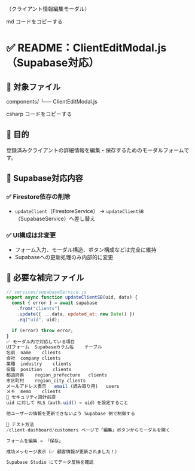 （クライアント情報編集モーダル）

md
コードをコピーする
# ✅ README：ClientEditModal.js（Supabase対応）

## 📄 対象ファイル

components/ └── ClientEditModal.js

csharp
コードをコピーする

## 🎯 目的
登録済みクライアントの詳細情報を編集・保存するためのモーダルフォームです。

## 🔧 Supabase対応内容

### ✅ Firestore依存の削除
- `updateClient`（FirestoreService） → `updateClientSB`（SupabaseService）へ差し替え

### ✅ UI構成は非変更
- フォーム入力、モーダル構造、ボタン構成などは完全に維持
- Supabaseへの更新処理のみ内部的に変更

## 📂 必要な補完ファイル

```js
// services/supabaseService.js
export async function updateClientSB(uid, data) {
  const { error } = await supabase
    .from("clients")
    .update({ ...data, updated_at: new Date() })
    .eq("uid", uid);

  if (error) throw error;
}
✅ モーダル内で対応している項目
UIフォーム	Supabaseカラム名	テーブル
名前	name	clients
会社	company	clients
業種	industry	clients
役職	position	clients
都道府県	region_prefecture	clients
市区町村	region_city	clients
メールアドレス表示	email (読み取り用)	users
メモ	memo	clients
🔐 セキュリティ設計前提
uid に対して RLS（auth.uid() = uid）を設定すること

他ユーザーの情報を更新できないよう Supabase 側で制御する

🔎 テスト方法
/client-dashboard/customers ページで「編集」ボタンからモーダルを開く

フォームを編集 → 「保存」

成功メッセージ表示（✅ 顧客情報が更新されました！）

Supabase Studio にてデータ反映を確認